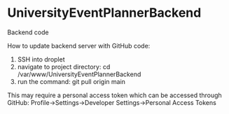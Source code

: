 # UniversityEventPlannerBackend
Backend code

How to update backend server with GitHub code:
1. SSH into droplet
2. navigate to project directory: cd /var/www/UniversityEventPlannerBackend
3. run the command: git pull origin main

This may require a personal access token which can be accessed through GitHub: Profile->Settings->Developer Settings->Personal Access Tokens
